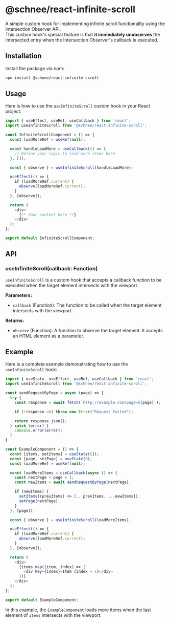 # @schnee/react-infinite-scroll

A simple custom hook for implementing infinite scroll functionality using the Intersection Observer API.
<br>
This custom hook's special feature is that **it immediately unobserves** the intersected entry when the Intersection Observer's callback is executed.

## Installation

Install the package via npm:

```bash
npm install @schnee/react-infinite-scroll
```

## Usage

Here is how to use the `useInfiniteScroll` custom hook in your React project:

```javascript
import { useEffect, useRef, useCallback } from 'react';
import useInfiniteScroll from '@schnee/react-infinite-scroll';

const InfiniteScrollComponent = () => {
  const loadMoreRef = useRef(null);

  const handleLoadMore = useCallback(() => {
    // Define your logic to load more items here
  }, []);

  const { observe } = useInfiniteScroll(handleLoadMore);

  useEffect(() => {
    if (loadMoreRef.current) {
      observe(loadMoreRef.current);
    }
  }, [observe]);

  return (
    <div>
      {/* Your content here */}
    </div>
  );
};

export default InfiniteScrollComponent;
```

## API

### useInfiniteScroll(callback: Function)

`useInfiniteScroll` is a custom hook that accepts a callback function to be executed when the target element intersects with the viewport.

**Parameters:**

- `callback` (Function): The function to be called when the target element intersects with the viewport.

**Returns:**

- `observe` (Function): A function to observe the target element. It accepts an HTML element as a parameter.

## Example

Here is a complete example demonstrating how to use the `useInfiniteScroll` hook:

```javascript
import { useState, useEffect, useRef, useCallback } from 'react';
import useInfiniteScroll from '@schnee/react-infinite-scroll';

const sendRequestByPage = async (page) => {
  try {
    const response = await fetch(`http://example.com?page=${page}`);

    if (!response.ok) throw new Error("Request Failed");

    return response.json();
  } catch (error) {
    console.error(error);
  }
}

const ExampleComponent = () => {
  const [items, setItems] = useState([]);
  const [page, setPage] = useState(0);
  const loadMoreRef = useRef(null);

  const loadMoreItems = useCallback(async () => {
    const nextPage = page + 1;
    const newItems = await sendRequestByPage(nextPage);

    if (newItems) {
      setItems((prevItems) => [...prevItems, ...newItems]);
      setPage(nextPage);
    }
  }, [page]);

  const { observe } = useInfiniteScroll(loadMoreItems);

  useEffect(() => {
    if (loadMoreRef.current) {
      observe(loadMoreRef.current);
    }
  }, [observe]);

  return (
    <div>
      {items.map((item, index) => (
        <div key={index}>Item {index + 1}</div>
      ))}
    </div>
  );
};

export default ExampleComponent;
```

In this example, the `ExampleComponent` loads more items when the last element of `items` intersects with the viewport.